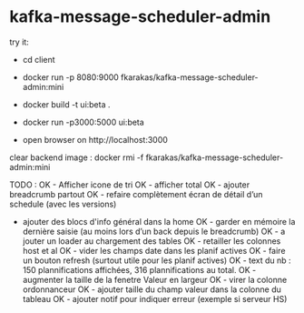 # kafka-message-scheduler-admin

try it: 

- cd client

- docker run -p 8080:9000 fkarakas/kafka-message-scheduler-admin:mini

- docker build -t ui:beta .    

- docker run -p3000:5000 ui:beta

- open browser on http://localhost:3000


clear backend image : docker rmi -f fkarakas/kafka-message-scheduler-admin:mini



TODO : 
OK - Afficher icone de tri
OK - afficher total
OK - ajouter breadcrumb partout
OK - refaire complètement écran de détail d’un schedule (avec les versions)

- ajouter des blocs d'info général dans la home
OK - garder en mémoire la dernière saisie (au moins lors d’un back depuis le breadcrumb)
OK - a jouter un loader au chargement des tables
OK - retailler les colonnes host et al
OK - vider les champs date dans les planif actives
OK - faire un bouton refresh (surtout utile pour les planif actives)
OK - text du nb : 150 plannifications affichées, 316 plannifications au total.
OK - augmenter la taille de la fenetre Valeur en largeur
OK - virer la colonne ordonnanceur
OK - ajouter taille du champ valeur dans la colonne du tableau
OK - ajouter notif pour indiquer erreur (exemple si serveur HS)